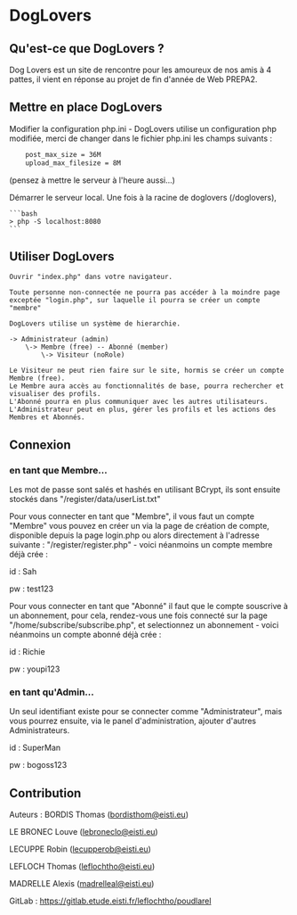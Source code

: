 # DogLovers

## Qu'est-ce que DogLovers ?
Dog Lovers est un site de rencontre pour les amoureux de nos amis à 4 pattes, il vient en réponse au projet de fin d'année de Web PREPA2.

## Mettre en place DogLovers

Modifier la configuration php.ini - DogLovers utilise un configuration php modifiée, merci de changer dans le fichier php.ini les champs suivants : 

```txt
    post_max_size = 36M
    upload_max_filesize = 8M
```
(pensez à mettre le serveur à l'heure aussi...)


Démarrer le serveur local.
Une fois à la racine de doglovers (/doglovers),
 
    ```bash
    > php -S localhost:8080
    ```
    
## Utiliser DogLovers

    Ouvrir "index.php" dans votre navigateur.

    Toute personne non-connectée ne pourra pas accéder à la moindre page exceptée "login.php", sur laquelle il pourra se créer un compte "membre"

    DogLovers utilise un système de hierarchie.

    -> Administrateur (admin) 
        \-> Membre (free) -- Abonné (member)
            \-> Visiteur (noRole)
            
    Le Visiteur ne peut rien faire sur le site, hormis se créer un compte Membre (free).
    Le Membre aura accès au fonctionnalités de base, pourra rechercher et visualiser des profils.
    L'Abonné pourra en plus communiquer avec les autres utilisateurs.
    L'Administrateur peut en plus, gérer les profils et les actions des Membres et Abonnés.


## Connexion

### en tant que Membre...

Les mot de passe sont salés et hashés en utilisant BCrypt, ils sont ensuite stockés dans "/register/data/userList.txt"  


Pour vous connecter en tant que "Membre", il vous faut un compte "Membre" vous pouvez en créer un via la page de création de compte, disponible depuis la page login.php ou alors directement à l'adresse suivante : "/register/register.php" - voici néanmoins un compte membre déjà crée :


id : Sah

pw : test123


Pour vous connecter en tant que "Abonné" il faut que le compte souscrive à un abonnement, pour cela, rendez-vous une fois connecté sur la page "/home/subscribe/subscribe.php", et selectionnez un abonnement - voici néanmoins un compte abonné déjà crée : 

id : Richie

pw : youpi123

### en tant qu'Admin... 

Un seul identifiant existe pour se connecter comme "Administrateur", mais vous pourrez ensuite, via le panel d'administration, ajouter d'autres Administrateurs.

id : SuperMan

pw : bogoss123

## Contribution

Auteurs :
BORDIS Thomas (bordisthom@eisti.eu)

LE BRONEC Louve (lebroneclo@eisti.eu)

LECUPPE Robin (lecupperob@eisti.eu)

LEFLOCH Thomas (leflochtho@eisti.eu)

MADRELLE Alexis (madrelleal@eisti.eu)


GitLab : https://gitlab.etude.eisti.fr/leflochtho/poudlarel
